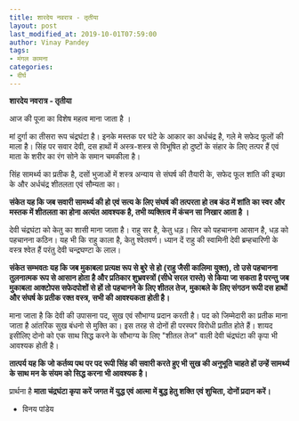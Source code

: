 ```yaml
---
title: शारदेय नवरात्र - तृतीया
layout: post
last_modified_at: 2019-10-01T07:59:00
author: Vinay Pandey
tags:
- मंगल कामना
categories:
- दीर्घ
---
```

**शारदेय नवरात्र - तृतीया**

आज की पूजा का विशेष महत्व माना जाता है ।

मां दुर्गा का तीसरा रूप चंद्रघंटा है। इनके मस्तक पर घंटे के आकार का अर्धचंद्र है, गले मे सफेद फूलों की माला है। सिंह पर सवार देवी, दस हाथों में अस्त्र-शस्त्र से विभूषित हो दुष्‍टों के संहार के लिए तत्पर हैं एवं माता के शरीर का रंग सोने के समान चमकीला है। 

सिंह सामर्थ्य का प्रतीक है, दसों भुजाओं में शस्त्र अन्याय से संघर्ष की तैयारी के, सफेद फूल शांति की इच्छा के और अर्धचंद्र शीतलता एवं सौम्यता का। 

**संकेत यह कि जब सवारी सामर्थ्य की हो एवं सत्य के लिए संघर्ष की तत्परता हो तब कंठ में शांति का स्वर और मस्तक में शीतलता का होना अत्यंत आवश्यक है, तभी व्यक्तित्व में कंचन सा निखार आता है ।**

देवी चंद्रघंटा को केतु का शासी माना जाता है। राहु सर है, केतु धड़। सिर को पहचानना आसान है, धड़ को पहचानना कठिन। यह भी कि राहु काला है, केतु श्वेतवर्ण। ध्यान दें राहु की स्वामिनी देवी ब्रम्हचारिणी के वस्त्र श्वेत हैं परंतु देवी चन्द्रघण्टा के लाल।  

**संकेत सम्भवतः यह कि जब मुकाबला प्रत्यक्ष रूप से बुरे से हो (राहु जैसी कालिमा युक्त), तो उसे पहचानना तुलनात्मक रूप से आसान होता है और प्रतिकार शुभ्रवस्त्रों (सीधे सरल रास्ते) से किया जा सकता है परन्तु जब मुकाबला आक्टोपस सफेदपोशों से हों तो पहचानने के लिए शीतल तेज, मुकाबले के लिए संगठन रूपी दस हाथों और संघर्ष के प्रतीक रक्त वस्त्र, सभी की आवश्यकता होती है।**

माना जाता है कि देवी की उपासना पद, सुख एवं सौभाग्य प्रदान करती है। पद को जिम्मेदारी का प्रतीक माना जाता है आंतरिक सुख बंधनो से मुक्ति का। इस तरह से दोनों ही परस्पर विरोधी प्रतीत होते हैं। शायद इसीलिए दोनो को एक साथ सिद्ध करने के सौभाग्य के लिए "शीतल तेज" वाली देवी चंद्रघंटा की कृपा भी आवश्यक होती है।

 **तात्पर्य यह कि जो कर्तव्य पथ पर पद रूपी सिंह की सवारी करते हुए भी सुख की अनुभूति चाहते हों उन्हें सामर्थ्य के साथ मन के संयम को सिद्ध करना भी आवश्यक है।**

प्रार्थना है
**माता चंद्रघंटा कृपा करें**
**जगत में युद्ध एवं आत्मा में बुद्ध हेतु शक्ति एवं शुचिता, दोनों प्रदान करें।**

- विनय पांडेय


